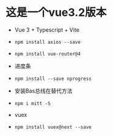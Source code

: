 # 这是一个vue3.2版本 

- Vue 3 + Typescript + Vite
- `npm install axios --save`
- `npm install vue-router@4`

- 进度条
- `npm install --save nprogress` 

- 安装Bas总线在替代方法
- `npm i mitt -S`

- vuex
- `npm install vuex@next --save`